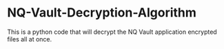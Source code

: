 # NQ-Vault-Decryption-Algorithm
This is a python code that will decrypt the NQ Vault application encrypted files all at once.
